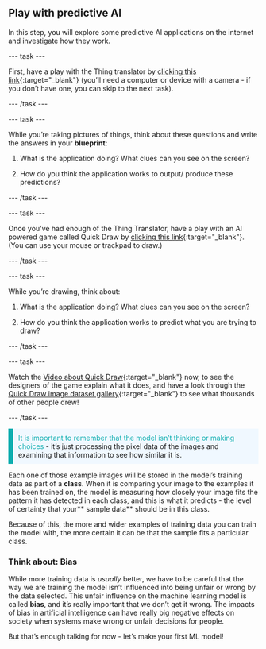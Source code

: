 ## Play with predictive AI

In this step, you will explore some predictive AI applications on the internet and investigate how they work. 

--- task ---

First, have a play with the Thing translator by [clicking this link](https://thing-translator.appspot.com/){:target="_blank"} (you’ll need a computer or device with a camera - if you don’t have one, you can skip to the next task). 

--- /task ---

--- task ---

While you’re taking pictures of things, think about these questions and write the answers in your **blueprint**:

1. What is the application doing? What clues can you see on the screen?

2. How do you think the application works to output/ produce these predictions?

--- /task ---

--- task ---

Once you’ve had enough of the Thing Translator, have a play with an AI powered game called Quick Draw by [clicking this link](https://quickdraw.withgoogle.com/){:target="_blank"}. (You can use your mouse or trackpad to draw.)

--- /task ---

--- task ---

While you’re drawing, think about:

1. What is the application doing? What clues can you see on the screen?

2. How do you think the application works to predict what you are trying to draw?

--- /task ---

--- task ---

Watch the [Video about Quick Draw](https://youtu.be/X8v1GWzZYJ4){:target="_blank"} now, to see the designers of the game explain what it does, and have a look through the [Quick Draw image dataset gallery](https://quickdraw.withgoogle.com/data){:target="_blank"} to see what thousands of other people drew!

--- /task ---

<p style='border-left: solid; border-width:10px; border-color: #0faeb0; background-color: aliceblue; padding: 10px;'>
<span style="color: #0faeb0">It is important to remember that the model isn’t thinking or making choices</span> - it’s just processing the pixel data of the images and examining that information to see how similar it is.

</p>

Each one of those example images will be stored in the model’s training data as part of a **class**. When it is comparing your image to the examples it has been trained on, the model is measuring how closely your image fits the pattern it has detected in each class, and this is what it predicts - the level of certainty that your** sample data** should be in this class. 

Because of this, the more and wider examples of training data you can train the model with, the more certain it can be that the sample fits a particular class.

### Think about: Bias

While more training data is *usually* better, we have to be careful that the way we are training the model isn’t influenced into being unfair or wrong by the data selected. This unfair influence on the machine learning model is called **bias**, and it’s really important that we don’t get it wrong. The impacts of bias in artificial intelligence can have really big negative effects on society when systems make wrong or unfair decisions for people.

But that’s enough talking for now - let’s make your first ML model!
